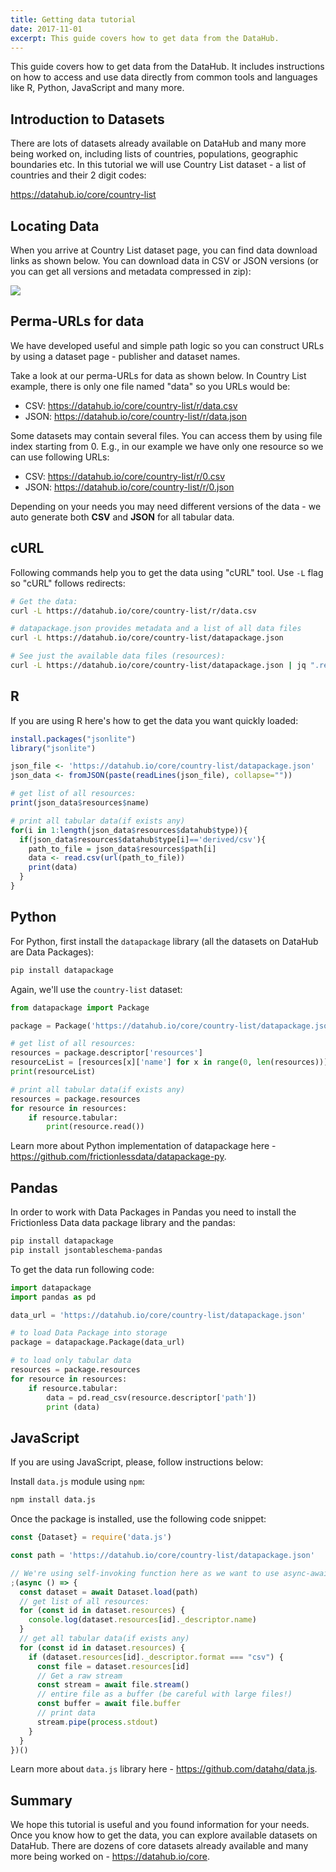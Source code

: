 ```yaml
---
title: Getting data tutorial
date: 2017-11-01
excerpt: This guide covers how to get data from the DataHub.
---
```


This guide covers how to get data from the DataHub. It includes instructions on how to access and use data directly from common tools and languages like R, Python, JavaScript and many more.


## Introduction to Datasets

There are lots of datasets already available on DataHub and many more being worked on, including lists of countries, populations, geographic boundaries etc. In this tutorial we will use Country List dataset - a list of countries and their 2 digit codes:

https://datahub.io/core/country-list

## Locating Data

When you arrive at Country List dataset page, you can find data download links as shown below. You can download data in CSV or JSON versions (or you can get all versions and metadata compressed in zip):

![](https://raw.githubusercontent.com/datahq/datahub-content/master/assets/img/download-links.png)

## Perma-URLs for data

We have developed useful and simple path logic so you can construct URLs by using a dataset page - publisher and dataset names.

Take a look at our perma-URLs for data as shown below. In Country List example, there is only one file named "data" so you URLs would be:

* CSV: https://datahub.io/core/country-list/r/data.csv
* JSON: https://datahub.io/core/country-list/r/data.json

Some datasets may contain several files. You can access them by using file index starting from 0. E.g., in our example we have only one resource so we can use following URLs:

* CSV: https://datahub.io/core/country-list/r/0.csv
* JSON: https://datahub.io/core/country-list/r/0.json

Depending on your needs you may need different versions of the data - we auto generate both **CSV** and **JSON** for all tabular data.

## cURL

Following commands help you to get the data using "cURL" tool. Use `-L` flag so "cURL" follows redirects:

```bash
# Get the data:
curl -L https://datahub.io/core/country-list/r/data.csv

# datapackage.json provides metadata and a list of all data files
curl -L https://datahub.io/core/country-list/datapackage.json

# See just the available data files (resources):
curl -L https://datahub.io/core/country-list/datapackage.json | jq ".resources"
```

## R

If you are using R here's how to get the data you want  quickly loaded:

```r
install.packages("jsonlite")
library("jsonlite")

json_file <- 'https://datahub.io/core/country-list/datapackage.json'
json_data <- fromJSON(paste(readLines(json_file), collapse=""))

# get list of all resources:
print(json_data$resources$name)

# print all tabular data(if exists any)
for(i in 1:length(json_data$resources$datahub$type)){
  if(json_data$resources$datahub$type[i]=='derived/csv'){
    path_to_file = json_data$resources$path[i]
    data <- read.csv(url(path_to_file))
    print(data)
  }
}
```

## Python

For Python, first install the `datapackage` library (all the datasets on DataHub are Data Packages):

```bash
pip install datapackage
```

Again, we'll use the `country-list` dataset:

```python
from datapackage import Package

package = Package('https://datahub.io/core/country-list/datapackage.json')

# get list of all resources:
resources = package.descriptor['resources']
resourceList = [resources[x]['name'] for x in range(0, len(resources))]
print(resourceList)

# print all tabular data(if exists any)
resources = package.resources
for resource in resources:
    if resource.tabular:
        print(resource.read())
```

Learn more about Python implementation of datapackage here - https://github.com/frictionlessdata/datapackage-py.

## Pandas

In order to work with Data Packages in Pandas you need to install the Frictionless Data data package library and the pandas:

```bash
pip install datapackage
pip install jsontableschema-pandas
```

To get the data run following code:

```python
import datapackage
import pandas as pd

data_url = 'https://datahub.io/core/country-list/datapackage.json'

# to load Data Package into storage
package = datapackage.Package(data_url)

# to load only tabular data
resources = package.resources
for resource in resources:
    if resource.tabular:
        data = pd.read_csv(resource.descriptor['path'])
        print (data)
```

## JavaScript

If you are using JavaScript, please, follow instructions below:

Install `data.js` module using `npm`:

```bash
npm install data.js
```

Once the package is installed, use the following code snippet:

```javascript
const {Dataset} = require('data.js')

const path = 'https://datahub.io/core/country-list/datapackage.json'

// We're using self-invoking function here as we want to use async-await syntax:
;(async () => {
  const dataset = await Dataset.load(path)
  // get list of all resources:
  for (const id in dataset.resources) {
    console.log(dataset.resources[id]._descriptor.name)
  }
  // get all tabular data(if exists any)
  for (const id in dataset.resources) {
    if (dataset.resources[id]._descriptor.format === "csv") {
      const file = dataset.resources[id]
      // Get a raw stream
      const stream = await file.stream()
      // entire file as a buffer (be careful with large files!)
      const buffer = await file.buffer
      // print data
      stream.pipe(process.stdout)
    }
  }
})()
```

Learn more about `data.js` library here - https://github.com/datahq/data.js.

## Summary

We hope this tutorial is useful and you found information for your needs. Once you know how to get the data, you can explore available datasets on DataHub. There are dozens of core datasets already available and many more being worked on - https://datahub.io/core.
